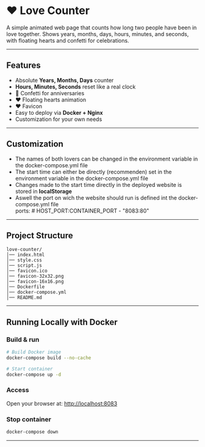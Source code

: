 # ❤️ Love Counter 

A simple animated web page that counts how long two people have been in love together. Shows years, months, days, hours, minutes, and seconds, with floating hearts and confetti for celebrations.

---

## Features

* Absolute **Years, Months, Days** counter
* **Hours, Minutes, Seconds** reset like a real clock
* 🎉 Confetti for anniversaries
* ❤️ Floating hearts animation
* ❤️ Favicon
* Easy to deploy via **Docker + Nginx**
* Customization for your own needs

---

## Customization

* The names of both lovers can be changed in the environment variable in the docker-compose.yml file
* The start time can either be directly (recommenden) set in the environment variable in the docker-compose.yml file
* Changes made to the start time directly in the deployed website is stored in **localStorage**
* Aswell the port on wich the website should run is defined int the docker-compose.yml file     
    ports:
        # HOST_PORT:CONTAINER_PORT
      - "8083:80"

---

## Project Structure

```
love-counter/
│── index.html
│── style.css
│── script.js
│── favicon.ico
│── favicon-32x32.png
│── favicon-16x16.png
│── Dockerfile
│── docker-compose.yml
│── README.md
```

---

## Running Locally with Docker

### Build & run

```bash
# Build Docker image
docker-compose build --no-cache

# Start container
docker-compose up -d
```

### Access

Open your browser at: [http://localhost:8083](http://localhost:8083)

### Stop container

```bash
docker-compose down
```

---

